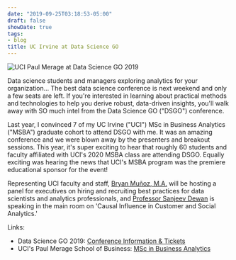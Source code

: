 ```yaml
---
date: "2019-09-25T03:18:53-05:00"
draft: false
showDate: true
tags:
- blog
title: UC Irvine at Data Science GO
---
```


![UCI Paul Merage at Data Science GO 2019](/UCI-DSGO.jpeg)

Data science students and managers exploring analytics for your organization... The best data science conference is next weekend and only a few seats are left. If you're interested in learning about practical methods and technologies to help you derive robust, data-driven insights, you'll walk away with SO much intel from the Data Science GO ("DSGO") conference.

Last year, I convinced 7 of my UC Irvine ("UCI") MSc in Business Analytics ("MSBA") graduate cohort to attend DSGO with me. It was an amazing conference and we were blown away by the presenters and breakout sessions. This year, it's super exciting to hear that roughly 60 students and faculty affiliated with UCI's 2020 MSBA class are attending DSGO. Equally exciting was hearing the news that UCI's MSBA program was the premiere educational sponsor for the event!

Representing UCI faculty and staff, [Bryan Muñoz, M.A.](https://www.linkedin.com/in/bmunozmo/) will be hosting a panel for executives on hiring and recruiting best practices for data scientists and analytics professionals, and [Professor Sanjeev Dewan](https://www.linkedin.com/in/sanjeev-dewan-75302b17/) is speaking in the main room on 'Causal Influence in Customer and Social Analytics.'

Links:

* Data Science GO 2019: [Conference Information & Tickets](https://www.datasciencego.com)
* UCI's Paul Merage School of Business: [MSc in Business Analytics](https://merage.uci.edu/programs/masters/master-science-business-analytics/curriculum.html)